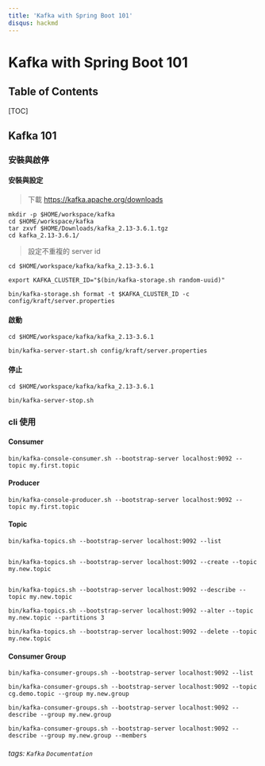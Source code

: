 ```yaml
---
title: 'Kafka with Spring Boot 101'
disqus: hackmd
---
```


Kafka with Spring Boot 101
===

## Table of Contents

[TOC]

## Kafka 101
### 安裝與啟停
#### 安裝與設定
> 下載 https://kafka.apache.org/downloads
```gherkin=
mkdir -p $HOME/workspace/kafka
cd $HOME/workspace/kafka
tar zxvf $HOME/Downloads/kafka_2.13-3.6.1.tgz
cd kafka_2.13-3.6.1/
```
> 設定不重複的 server id
```gherkin=
cd $HOME/workspace/kafka/kafka_2.13-3.6.1

export KAFKA_CLUSTER_ID="$(bin/kafka-storage.sh random-uuid)"

bin/kafka-storage.sh format -t $KAFKA_CLUSTER_ID -c config/kraft/server.properties
```
#### 啟動
```gherkin=
cd $HOME/workspace/kafka/kafka_2.13-3.6.1

bin/kafka-server-start.sh config/kraft/server.properties
```
#### 停止
```gherkin=
cd $HOME/workspace/kafka/kafka_2.13-3.6.1

bin/kafka-server-stop.sh
```

### cli 使用
#### Consumer 
```gherkin=
bin/kafka-console-consumer.sh --bootstrap-server localhost:9092 --topic my.first.topic
```
#### Producer
```gherkin=
bin/kafka-console-producer.sh --bootstrap-server localhost:9092 --topic my.first.topic
```

#### Topic
```gherkin=
bin/kafka-topics.sh --bootstrap-server localhost:9092 --list


bin/kafka-topics.sh --bootstrap-server localhost:9092 --create --topic my.new.topic


bin/kafka-topics.sh --bootstrap-server localhost:9092 --describe --topic my.new.topic

bin/kafka-topics.sh --bootstrap-server localhost:9092 --alter --topic my.new.topic --partitions 3

bin/kafka-topics.sh --bootstrap-server localhost:9092 --delete --topic my.new.topic
```

#### Consumer Group
```gherkin=
bin/kafka-consumer-groups.sh --bootstrap-server localhost:9092 --list

bin/kafka-consumer-groups.sh --bootstrap-server localhost:9092 --topic cg.demo.topic --group my.new.group

bin/kafka-consumer-groups.sh --bootstrap-server localhost:9092 --describe --group my.new.group

bin/kafka-consumer-groups.sh --bootstrap-server localhost:9092 --describe --group my.new.group --members
```


###### tags: `Kafka` `Documentation`
